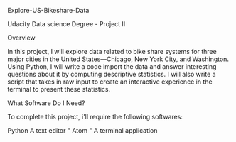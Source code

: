 Explore-US-Bikeshare-Data

Udacity Data science Degree - Project II

Overview

In this project, I will explore data related to bike share systems for three major cities in the United States—Chicago, New York City, and Washington. Using Python, I will write a code import the data and answer interesting questions about it by computing descriptive statistics. I will also write a script that takes in raw input to create an interactive experience in the terminal to present these statistics.

What Software Do I Need?

To complete this project, i'll require the following softwares:

Python
A text editor " Atom "
A terminal application
